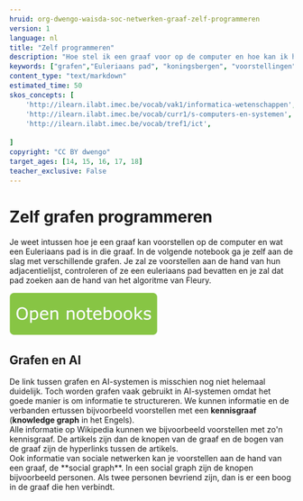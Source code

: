 ```yaml
---
hruid: org-dwengo-waisda-soc-netwerken-graaf-zelf-programmeren
version: 1
language: nl
title: "Zelf programmeren"
description: "Hoe stel ik een graaf voor op de computer en hoe kan ik het euleriaans pad vinden in die graaf?"
keywords: ["grafen","Euleriaans pad", "koningsbergen", "voorstellingen", "python"]
content_type: "text/markdown"
estimated_time: 50
skos_concepts: [
    'http://ilearn.ilabt.imec.be/vocab/vak1/informatica-wetenschappen', 
    'http://ilearn.ilabt.imec.be/vocab/curr1/s-computers-en-systemen',
    'http://ilearn.ilabt.imec.be/vocab/tref1/ict',

]
copyright: "CC BY dwengo"
target_ages: [14, 15, 16, 17, 18]
teacher_exclusive: False
---
```


# Zelf grafen programmeren

Je weet intussen hoe je een graaf kan voorstellen op de computer en wat een Euleriaans pad is in die graaf. In de volgende notebook ga je zelf aan de slag met verschillende grafen. Je zal ze voorstellen aan de hand van hun adjacentielijst, controleren of ze een euleriaans pad bevatten en je zal dat pad zoeken aan de hand van het algoritme van Fleury.

[![](images/Knop.png "Knop")](https://kiks.ilabt.imec.be/hub/tmplogin?id=waisda_sociale_netwerken_euler "Notebook transfer learning")


<div class="dwengo-content sideinfo">
<h2 class="title">Grafen en AI</h2>
<div class="content">
De link tussen grafen en AI-systemen is misschien nog niet helemaal duidelijk. Toch worden grafen vaak gebruikt in AI-systemen omdat het goede manier is om informatie te structureren. We kunnen informatie en de verbanden ertussen bijvoorbeeld voorstellen met een <strong>kennisgraaf</strong> (<strong>knowledge graph</strong> in het Engels). <br>
Alle informatie op Wikipedia kunnen we bijvoorbeeld voorstellen met zo'n kennisgraaf. De artikels zijn dan de knopen van de graaf en de bogen van de graaf zijn de hyperlinks tussen de artikels. <br>
Ook informatie van sociale netwerken kan je voorstellen aan de hand van een graaf, de **social graph**. In een social graph zijn de knopen bijvoorbeeld personen. Als twee personen bevriend zijn, dan is er een boog in de graaf die hen verbindt. 
</div>
</div>